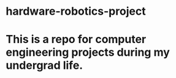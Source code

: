 # hardware-robotics-project
# This is a repo for computer engineering projects during my undergrad life.
